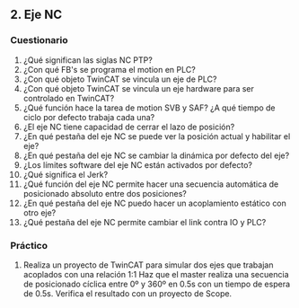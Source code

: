 ## 2. Eje NC ##
### Cuestionario ###
1. ¿Qué significan las siglas NC PTP?
2. ¿Con qué FB's se programa el motion en PLC?
3. ¿Con qué objeto TwinCAT se vincula un eje de PLC?
4. ¿Con qué objeto TwinCAT se vincula un eje hardware para ser controlado en TwinCAT?
5. ¿Qué función hace la tarea de motion SVB y SAF? ¿A qué tiempo de ciclo por defecto trabaja cada una?
6. ¿El eje NC tiene capacidad de cerrar el lazo de posición?
7. ¿En qué pestaña del eje NC se puede ver la posición actual y habilitar el eje?
8. ¿En qué pestaña del eje NC se cambiar la dinámica por defecto del eje?
9. ¿Los límites software del eje NC están activados por defecto?
10.	¿Qué significa el Jerk?
11.	¿Qué función del eje NC permite hacer una secuencia automática de posicionado absoluto entre dos posiciones?
12.	¿En qué pestaña del eje NC puedo hacer un acoplamiento estático con otro eje?
13. ¿Qué pestaña del eje NC permite cambiar el link contra IO y PLC?

### Práctico ###
1. Realiza un proyecto de TwinCAT para simular dos ejes que trabajan acoplados con una relación 1:1 Haz que el master realiza una secuencia de posicionado cíclica entre 0º y 360º en 0.5s con un tiempo de espera de 0.5s. Verifica el resultado con un proyecto de Scope. 
